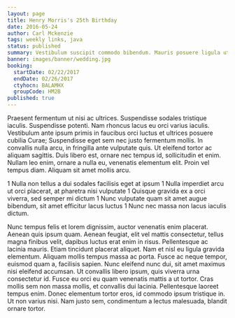 ```yaml
---
layout: page
title: Henry Morris's 25th Birthday
date: 2016-05-24
author: Carl Mckenzie
tags: weekly links, java
status: published
summary: Vestibulum suscipit commodo bibendum. Mauris posuere ligula ut leo.
banner: images/banner/wedding.jpg
booking:
  startDate: 02/22/2017
  endDate: 02/26/2017
  ctyhocn: BALAMHX
  groupCode: HM2B
published: true
---
```

Praesent fermentum ut nisi ac ultrices. Suspendisse sodales tristique iaculis. Suspendisse potenti. Nam rhoncus lacus eu orci varius iaculis. Vestibulum ante ipsum primis in faucibus orci luctus et ultrices posuere cubilia Curae; Suspendisse eget sem nec justo fermentum mollis. In convallis nulla arcu, in fringilla ante vulputate quis. Ut eleifend tortor ac aliquam sagittis. Duis libero est, ornare nec tempus id, sollicitudin et enim. Nullam leo enim, ornare a nulla eu, venenatis elementum elit. Proin vel tempus diam. Aliquam sit amet mollis arcu.

1 Nulla non tellus a dui sodales facilisis eget at ipsum
1 Nulla imperdiet arcu ut orci placerat, at pharetra nisi vulputate
1 Quisque gravida ex a orci viverra, sed semper mi dictum
1 Nunc vulputate quam sit amet augue bibendum, sit amet efficitur lacus luctus
1 Nunc nec massa non lacus iaculis dictum.

Nunc tempus felis et lorem dignissim, auctor venenatis enim placerat. Aenean quis ipsum quam. Aenean feugiat, elit vel mattis consectetur, tellus magna finibus velit, dapibus luctus erat enim in risus. Pellentesque ac lacinia mauris. Etiam tincidunt placerat aliquet. Nam et nisl eu ligula gravida elementum. Aliquam mollis tempus massa ac porta. Fusce ac neque tempor, euismod quam a, facilisis sapien. Nunc eleifend nunc dui, sit amet maximus nisi eleifend accumsan.
Ut convallis libero ipsum, quis viverra urna consectetur id. Fusce eu orci eu quam venenatis mattis a ut tortor. Cras mollis sem non massa mollis, et convallis dui lacinia. Pellentesque laoreet tempus enim. Donec elementum tortor eros, id commodo ipsum tristique in. Ut non varius nisi. Nam justo sem, condimentum a lectus malesuada, blandit ornare tortor.
